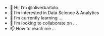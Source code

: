 - 👋 Hi, I’m @oliverbartolo
- 👀 I’m interested in Data Science & Analytics 
- 🌱 I’m currently learning ...
- 💞️ I’m looking to collaborate on ...
- 📫 How to reach me ...

<!---
oliverbartolo/oliverbartolo is a ✨ special ✨ repository because its `README.md` (this file) appears on your GitHub profile.
You can click the Preview link to take a look at your changes.
--->
